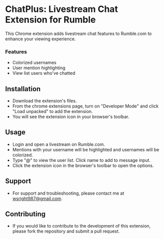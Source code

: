 # ChatPlus: Livestream Chat Extension for Rumble

This Chrome extension adds livestream chat features to Rumble.com to enhance your viewing experience.

### Features
- Colorized usernames 
- User mention highlighting
- View list users who've chatted

## Installation
- Download the extension's files. 
- From the chrome extensions page, turn on "Developer Mode" and click "Load unpacked" to add the extension.
- You will see the extension icon in your browser's toolbar. 

## Usage
- Login and open a livestream on Rumble.com.
- Mentions with your username will be highlighted and usernames will be colorized.
- Type "@" to view the user list. Click name to add to message input.
- Click the extension icon in the browser's toolbar to open the options.

## Support
- For support and troubleshooting, please contact me at wsright987@gmail.com.

## Contributing
- If you would like to contribute to the development of this extension, please fork the repository and submit a pull request.
